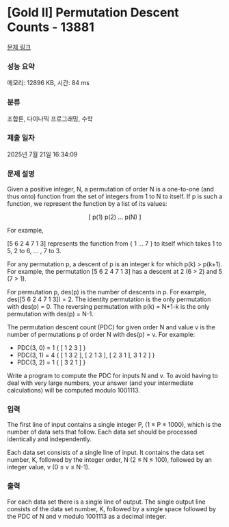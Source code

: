 # [Gold II] Permutation Descent Counts - 13881 

[문제 링크](https://www.acmicpc.net/problem/13881) 

### 성능 요약

메모리: 12896 KB, 시간: 84 ms

### 분류

조합론, 다이나믹 프로그래밍, 수학

### 제출 일자

2025년 7월 21일 16:34:09

### 문제 설명

<p>Given a positive integer, N, a permutation of order N is a one-to-one (and thus onto) function from the set of integers from 1 to N to itself. If p is such a function, we represent the function by a list of its values:</p>

<p style="text-align: center;">[ p(1) p(2) … p(N) ]</p>

<p>For example,</p>

<p>[5 6 2 4 7 1 3] represents the function from { 1 … 7 } to itself which takes 1 to 5, 2 to 6, … , 7 to 3.</p>

<p>For any permutation p, a descent of p is an integer k for which p(k) > p(k+1). For example, the permutation [5 6 2 4 7 1 3] has a descent at 2 (6 > 2) and 5 (7 > 1).</p>

<p>For permutation p, des(p) is the number of descents in p. For example, des([5 6 2 4 7 1 3]) = 2. The identity permutation is the only permutation with des(p) = 0. The reversing permutation with p(k) = N+1-k is the only permutation with des(p) = N-1.</p>

<p>The permutation descent count (PDC) for given order N and value v is the number of permutations p of order N with des(p) = v. For example:</p>

<ul>
	<li>PDC(3, 0) = 1 { [ 1 2 3 ] }</li>
	<li>PDC(3, 1) = 4 { [ 1 3 2 ], [ 2 1 3 ], [ 2 3 1 ], 3 1 2 ] }</li>
	<li>PDC(3, 2) = 1 { [ 3 2 1 ] }</li>
</ul>

<p>Write a program to compute the PDC for inputs N and v. To avoid having to deal with very large numbers, your answer (and your intermediate calculations) will be computed modulo 1001113.</p>

### 입력 

 <p>The first line of input contains a single integer P, (1 ≤ P ≤ 1000), which is the number of data sets that follow. Each data set should be processed identically and independently.</p>

<p>Each data set consists of a single line of input. It contains the data set number, K, followed by the integer order, N (2 ≤ N ≤ 100), followed by an integer value, v (0 ≤ v ≤ N-1).</p>

### 출력 

 <p>For each data set there is a single line of output. The single output line consists of the data set number, K, followed by a single space followed by the PDC of N and v modulo 1001113 as a decimal integer.</p>


